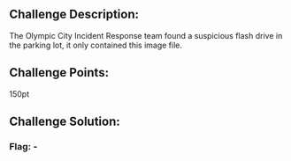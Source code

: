## Challenge Description:

The Olympic City Incident Response team found a suspicious flash drive in the parking lot, it only contained this image file.

## Challenge Points:

150pt

## Challenge Solution:



### Flag: -
